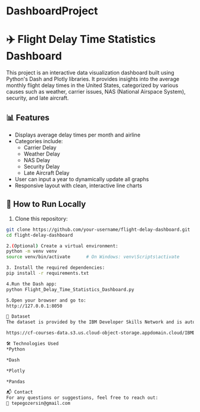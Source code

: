 # DashboardProject
# ✈️ Flight Delay Time Statistics Dashboard

This project is an interactive data visualization dashboard built using Python's Dash and Plotly libraries. It provides insights into the average monthly flight delay times in the United States, categorized by various causes such as weather, carrier issues, NAS (National Airspace System), security, and late aircraft.

## 📊 Features

- Displays average delay times per month and airline
- Categories include:
  - Carrier Delay
  - Weather Delay
  - NAS Delay
  - Security Delay
  - Late Aircraft Delay
- User can input a year to dynamically update all graphs
- Responsive layout with clean, interactive line charts

## 🔧 How to Run Locally

1. Clone this repository:
```bash
git clone https://github.com/your-username/flight-delay-dashboard.git
cd flight-delay-dashboard

2.(Optional) Create a virtual environment:
python -m venv venv
source venv/bin/activate      # On Windows: venv\Scripts\activate

3. Install the required dependencies:
pip install -r requirements.txt

4.Run the Dash app:
python Flight_Delay_Time_Statistics_Dashboard.py

5.Open your browser and go to:
http://127.0.0.1:8050

📁 Dataset
The dataset is provided by the IBM Developer Skills Network and is automatically loaded from the following public URL:

https://cf-courses-data.s3.us.cloud-object-storage.appdomain.cloud/IBMDeveloperSkillsNetwork-DV0101EN-SkillsNetwork/Data%20Files/airline_data.csv

🛠 Technologies Used
*Python

*Dash

*Plotly

*Pandas

📬 Contact
For any questions or suggestions, feel free to reach out:
📧 tepegozersin@gmail.com




